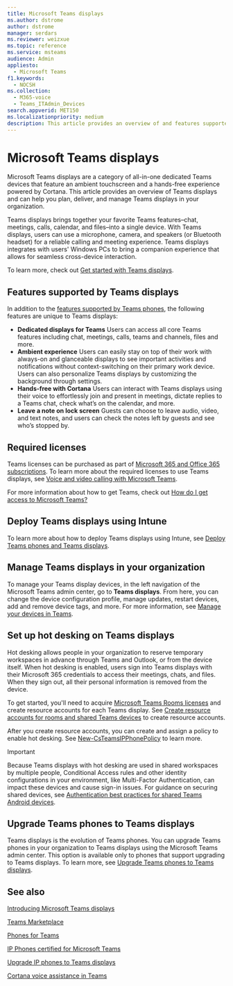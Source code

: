 ```yaml
---
title: Microsoft Teams displays
ms.author: dstrome
author: dstrome
manager: serdars
ms.reviewer: weizxue
ms.topic: reference
ms.service: msteams
audience: Admin
appliesto: 
  - Microsoft Teams
f1.keywords: 
  - NOCSH
ms.collection: 
  - M365-voice
  - Teams_ITAdmin_Devices
search.appverid: MET150
ms.localizationpriority: medium
description: This article provides an overview of and features supported by Microsoft Teams displays.
---
```


# Microsoft Teams displays

Microsoft Teams displays are a category of all-in-one dedicated Teams devices that feature an ambient touchscreen and a hands-free experience powered by Cortana. This article provides an overview of Teams displays and can help you plan, deliver, and manage Teams displays in your organization.

Teams displays brings together your favorite Teams features&ndash;chat, meetings, calls, calendar, and files&ndash;into a single device. With Teams displays, users can use a microphone, camera, and speakers (or Bluetooth headset) for a reliable calling and meeting experience. Teams displays integrates with users' Windows PCs to bring a companion experience that allows for seamless cross-device interaction.

To learn more, check out [Get started with Teams displays](https://support.microsoft.com/office/get-started-with-teams-displays-ff299825-7f13-4528-96c2-1d3437e6d4e6).

## Features supported by Teams displays

In addition to the [features supported by Teams phones](phones-for-teams.md#features-supported-by-teams-phones), the following features are unique to Teams displays:

- **Dedicated displays for Teams** Users can access all core Teams features including chat, meetings, calls, teams and channels, files and more.
- **Ambient experience** Users can easily stay on top of their work with always-on and glanceable displays to see important activities and notifications without context-switching on their primary work device. Users can also personalize Teams displays by customizing the background through settings.
- **Hands-free with Cortana** Users can interact with Teams displays using their voice to effortlessly join and present in meetings, dictate replies to a Teams chat, check what’s on the calendar, and more.
- **Leave a note on lock screen** Guests can choose to leave audio, video, and text notes, and users can check the notes left by guests and see who’s stopped by.  

## Required licenses

Teams licenses can be purchased as part of [Microsoft 365 and Office 365 subscriptions](/office365/servicedescriptions/teams-service-description). To learn more about the required licenses to use Teams displays, see [Voice and video calling with Microsoft Teams](https://products.office.com/microsoft-teams/voice-calling).

For more information about how to get Teams, check out [How do I get access to Microsoft Teams?](https://support.office.com/article/fc7f1634-abd3-4f26-a597-9df16e4ca65b)

## Deploy Teams displays using Intune

To learn more about how to deploy Teams displays using Intune, see [Deploy Teams phones and Teams displays](phones-displays-deploy.md).

## Manage Teams displays in your organization

To manage your Teams display devices, in the left navigation of the Microsoft Teams admin center, go to **Teams displays**. From here, you can change the device configuration profile, manage updates, restart devices, add and remove device tags, and more. For more information, see [Manage your devices in Teams](device-management.md).

## Set up hot desking on Teams displays

Hot desking allows people in your organization to reserve temporary workspaces in advance through Teams and Outlook, or from the device itself. When hot desking is enabled, users sign into Teams displays with their Microsoft 365 credentials to access their meetings, chats, and files. When they sign out, all their personal information is removed from the device.

To get started, you'll need to acquire [Microsoft Teams Rooms licenses](../rooms/rooms-licensing.md) and create resource accounts for each Teams display. See [Create resource accounts for rooms and shared Teams devices](../rooms/with-office-365.md) to create resource accounts.

After you create resource accounts, you can create and assign a policy to enable hot desking. See [New-CsTeamsIPPhonePolicy](/powershell/module/skype/new-csteamsipphonepolicy?view=skype-ps) to learn more.

> [!IMPORTANT]
> Because Teams displays with hot desking are used in shared workspaces by multiple people, Conditional Access rules and other identity configurations in your environment, like Multi-Factor Authentication, can impact these devices and cause sign-in issues. For guidance on securing shared devices, see [Authentication best practices for shared Teams Android devices](authentication-best-practices-for-android-devices.md).

## Upgrade Teams phones to Teams displays

Teams displays is the evolution of Teams phones. You can upgrade Teams phones in your organization to Teams displays using the Microsoft Teams admin center. This option is available only to phones that support upgrading to Teams displays. To learn more, see [Upgrade Teams phones to Teams displays](upgrade-phones-to-displays.md).

## See also

[Introducing Microsoft Teams displays](https://techcommunity.microsoft.com/t5/microsoft-teams-blog/introducing-microsoft-teams-displays/ba-p/1505437)

[Teams Marketplace](https://office.com/teamsdevices)

[Phones for Teams](phones-for-teams.md)

[IP Phones certified for Microsoft Teams](teams-ip-phones.md)

[Upgrade IP phones to Teams displays](upgrade-phones-to-displays.md)

[Cortana voice assistance in Teams](../cortana-in-teams.md)